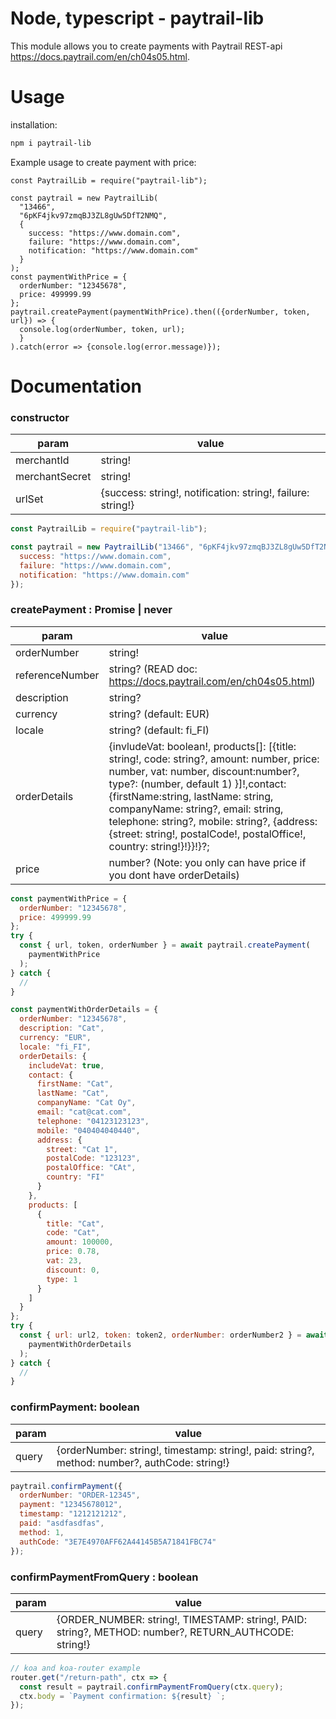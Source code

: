# Node, typescript - paytrail-lib

This module allows you to create payments with Paytrail REST-api https://docs.paytrail.com/en/ch04s05.html.

# Usage

installation:

```bash
npm i paytrail-lib
```

Example usage to create payment with price:

```Js
const PaytrailLib = require("paytrail-lib");

const paytrail = new PaytrailLib(
  "13466",
  "6pKF4jkv97zmqBJ3ZL8gUw5DfT2NMQ",
  {
    success: "https://www.domain.com",
    failure: "https://www.domain.com",
    notification: "https://www.domain.com"
  }
);
const paymentWithPrice = {
  orderNumber: "12345678",
  price: 499999.99
};
paytrail.createPayment(paymentWithPrice).then(({orderNumber, token, url}) => {
  console.log(orderNumber, token, url);
  }
).catch(error => {console.log(error.message)});
```

# Documentation

### constructor

| param          | value                                                       |
| -------------- | ----------------------------------------------------------- |
| merchantId     | string!                                                     |
| merchantSecret | string!                                                     |
| urlSet         | {success: string!, notification: string!, failure: string!} |

```js
const PaytrailLib = require("paytrail-lib");

const paytrail = new PaytrailLib("13466", "6pKF4jkv97zmqBJ3ZL8gUw5DfT2NMQ", {
  success: "https://www.domain.com",
  failure: "https://www.domain.com",
  notification: "https://www.domain.com"
});
```

### createPayment : Promise | never

| param           | value                                                                                                                                                                                                                                                                                                                                                                    |
| --------------- | ------------------------------------------------------------------------------------------------------------------------------------------------------------------------------------------------------------------------------------------------------------------------------------------------------------------------------------------------------------------------ |
| orderNumber     | string!                                                                                                                                                                                                                                                                                                                                                                  |
| referenceNumber | string? (READ doc: https://docs.paytrail.com/en/ch04s05.html)                                                                                                                                                                                                                                                                                                            |
| description     | string?                                                                                                                                                                                                                                                                                                                                                                  |
| currency        | string? (default: EUR)                                                                                                                                                                                                                                                                                                                                                   |
| locale          | string? (default: fi_FI)                                                                                                                                                                                                                                                                                                                                                 |
| orderDetails    | {invludeVat: boolean!, products[]: [{title: string!, code: string?, amount: number, price: number, vat: number, discount:number?, type?: (number, default 1) }]!,contact:{firstName:string, lastName: string, companyName: string?, email: string, telephone: string?, mobile: string?, {address: {street: string!, postalCode!, postalOffice!, country: string!}!}}!}?; |
| price           | number? (Note: you only can have price if you dont have orderDetails)                                                                                                                                                                                                                                                                                                    |

```js
const paymentWithPrice = {
  orderNumber: "12345678",
  price: 499999.99
};
try {
  const { url, token, orderNumber } = await paytrail.createPayment(
    paymentWithPrice
  );
} catch {
  //
}

const paymentWithOrderDetails = {
  orderNumber: "12345678",
  description: "Cat",
  currency: "EUR",
  locale: "fi_FI",
  orderDetails: {
    includeVat: true,
    contact: {
      firstName: "Cat",
      lastName: "Cat",
      companyName: "Cat Oy",
      email: "cat@cat.com",
      telephone: "04123123123",
      mobile: "040404040440",
      address: {
        street: "Cat 1",
        postalCode: "123123",
        postalOffice: "CAt",
        country: "FI"
      }
    },
    products: [
      {
        title: "Cat",
        code: "Cat",
        amount: 100000,
        price: 0.78,
        vat: 23,
        discount: 0,
        type: 1
      }
    ]
  }
};
try {
  const { url: url2, token: token2, orderNumber: orderNumber2 } = await paytrail.createPayment(
    paymentWithOrderDetails
  );
} catch {
  //
}
```

### confirmPayment: boolean

| param | value                                                                                         |
| ----- | --------------------------------------------------------------------------------------------- |
| query | {orderNumber: string!, timestamp: string!, paid: string?, method: number?, authCode: string!} |

```js
paytrail.confirmPayment({
  orderNumber: "ORDER-12345",
  payment: "12345678012",
  timestamp: "1212121212",
  paid: "asdfasdfas",
  method: 1,
  authCode: "3E7E4970AFF62A44145B5A71841FBC74"
});
```

### confirmPaymentFromQuery : boolean

| param | value                                                                                                 |
| ----- | ----------------------------------------------------------------------------------------------------- |
| query | {ORDER_NUMBER: string!, TIMESTAMP: string!, PAID: string?, METHOD: number?, RETURN_AUTHCODE: string!} |

```js
// koa and koa-router example
router.get("/return-path", ctx => {
  const result = paytrail.confirmPaymentFromQuery(ctx.query);
  ctx.body = `Payment confirmation: ${result} `;
});
```
